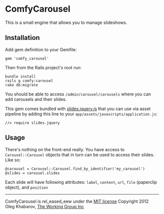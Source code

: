 # ComfyCarousel

This is a small engine that allows you to manage slideshows.

## Installation

Add gem definition to your Gemfile:

    gem 'comfy_carousel'
    
Then from the Rails project's root run:
    
    bundle install
    rails g comfy:carousel
    rake db:migrate
    
You should be able to access `/admin/carousel/carousels` where you can add carousels and their slides.

This gem comes bundled with [slides.jquery.js](http://slidesjs.com/) that you can use via asset pipeline by adding this line to your `app/assets/javascripts/application.js`:

    //= require slides.jquery
    
## Usage

There's nothing on the front-end really. You have access to `Carousel::Carousel` objects that in turn can be used to access their slides. Like so:

    @carousel = Carousel::Carousel.find_by_identifier('my_carousel')
    @slides = carousel.slides
    
Each slide will have following attributes: `label`, `content`, `url`, `file` (paperclip object), and `position`

---

ComfyCarousel is rel_eased_eew under the [MIT license](https://github.com/comfy/comfy-blog/raw/master/LICENSE)
Copyright 2012 Oleg Khabarov, [The Working Group Inc](http://www.twg.ca)
